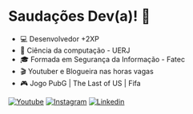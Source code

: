 # Saudações Dev(a)! :dart:

- :computer: Desenvolvedor +2XP
- :open_book: Ciência da computação - UERJ
- :mortar_board: Formada em Segurança da Informação - Fatec
- :clapper: Youtuber e Blogueira nas horas vagas
- :video_game: Jogo PubG | The Last of US | Fifa

[![Youtube](https://img.shields.io/badge/YouTube-FF0000?style=for-the-badge&logo=youtube&logoColor=white)](https://www.youtube.com/c/jesscoderoficial)
[![Instagram](https://img.shields.io/badge/Instagram-E4405F?style=for-the-badge&logo=instagram&logoColor=white)](https://www.instagram.com/jess.coder/)
[![Linkedin](https://img.shields.io/badge/LinkedIn-0077B5?style=for-the-badge&logo=linkedin&logoColor=white)](https://www.linkedin.com/in/jessicamedeirospocarli/)
